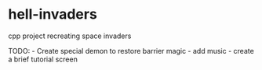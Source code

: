 # hell-invaders
cpp project recreating space invaders


TODO:
	- Create special demon to restore barrier magic
	- add music
	- create a brief tutorial screen 
